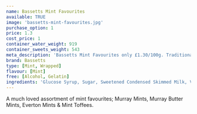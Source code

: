 ```yaml
---
name: Bassetts Mint Favourites
available: TRUE
image: 'bassetts-mint-favourites.jpg'
purchase_option: 1
price: 1.3
cost_price: 1
container_water_weight: 919
container_sweets_weight: 543
meta_description: 'Bassetts Mint Favourites only £1.30/100g. Traditional sweets and more at Humbugs Confectionery Store. Specialists in satisfying your sweet tooth!'
brand: Bassetts
type: [Mint, Wrapped]
flavour: [Mint]
free: [Alcohol, Gelatin]
ingredients: 'Glucose Syrup, Sugar, Sweetened Condensed Skimmed Milk, Vegetable Oil, Milk Fat, Salt, MolassesDried Skimmed Milk, Dried Whey, Single Cream, Emulsifier (Soya Lecithin), Acidity Regulator (E331), FlavouringsColour (Vegetable Carbon).Murray Mints: Contains: Soya. May Contain: Nuts, Milk, Sesame SeedsMurray Butter Mints: Contains: Milk, Soya, Sulphites. May Contain: Nuts, Sesame SeedsEverton Mints: Contains: Milk, Sulphites. May Contain: Nuts, Sesame Seeds, SoyaMint Toffees: Contains: Milk, Soya. May Contain: Egg'
---
```

A much loved assortment of mint favourites; Murray Mints, Murray Butter Mints, Everton Mints & Mint Toffees.